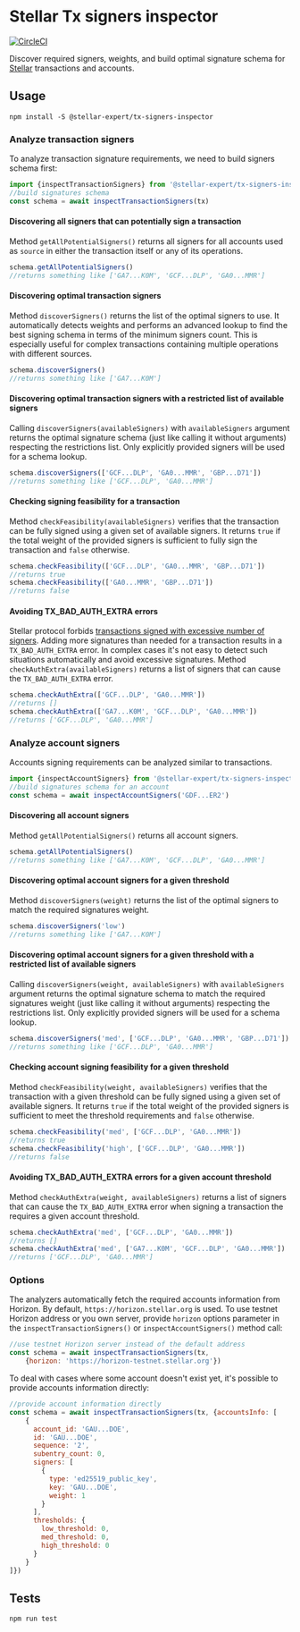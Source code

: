 # Stellar Tx signers inspector
 
[![CircleCI](https://circleci.com/gh/stellar-expert/stellar-tx-signers-inspector.svg?style=svg)](https://circleci.com/gh/stellar-expert/stellar-tx-signers-inspector)

Discover required signers, weights, and build optimal signature schema for 
[Stellar](https://stellar.org) transactions and accounts.

## Usage

```
npm install -S @stellar-expert/tx-signers-inspector
```

### Analyze transaction signers

To analyze transaction signature requirements, we need to build signers schema
first:

```javascript
import {inspectTransactionSigners} from '@stellar-expert/tx-signers-inspector'
//build signatures schema
const schema = await inspectTransactionSigners(tx)
```

#### Discovering all signers that can potentially sign a transaction

Method `getAllPotentialSigners()` returns all signers for all accounts
used as `source` in either the transaction itself or any of its operations.

```javascript
schema.getAllPotentialSigners()
//returns something like ['GA7...K0M', 'GCF...DLP', 'GA0...MMR']
```

#### Discovering optimal transaction signers

Method `discoverSigners()` returns the list of the optimal signers to use.
It automatically detects weights and performs an advanced lookup to find the best 
signing schema in terms of the minimum signers count. This is especially useful
for complex transactions containing multiple operations with different sources.

```javascript
schema.discoverSigners()
//returns something like ['GA7...K0M']
```

#### Discovering optimal transaction signers with a restricted list of available signers

Calling `discoverSigners(availableSigners)` with `availableSigners` argument
returns the optimal signature schema (just like calling it without arguments)
respecting the restrictions list. Only explicitly provided signers will be used
for a schema lookup.

```javascript
schema.discoverSigners(['GCF...DLP', 'GA0...MMR', 'GBP...D71'])
//returns something like ['GCF...DLP', 'GA0...MMR']
```

#### Checking signing feasibility for a transaction 

Method `checkFeasibility(availableSigners)` verifies that the transaction can be
fully signed using a given set of available signers. It returns `true` if
the total weight of the provided signers is sufficient to fully sign the 
transaction and `false` otherwise.

```javascript
schema.checkFeasibility(['GCF...DLP', 'GA0...MMR', 'GBP...D71'])
//returns true
schema.checkFeasibility(['GA0...MMR', 'GBP...D71'])
//returns false
```

#### Avoiding TX_BAD_AUTH_EXTRA errors

Stellar protocol forbids [transactions signed with excessive number of signers](https://www.stellar.org/developers/guides/concepts/multi-sig.html#thresholds).
Adding more signatures than needed for a transaction results in a
`TX_BAD_AUTH_EXTRA` error. In complex cases it's not easy to detect such
situations automatically and avoid excessive signatures.
Method `checkAuthExtra(availableSigners)` returns a list of signers that can
cause the `TX_BAD_AUTH_EXTRA` error.

```javascript
schema.checkAuthExtra(['GCF...DLP', 'GA0...MMR'])
//returns []
schema.checkAuthExtra(['GA7...K0M', 'GCF...DLP', 'GA0...MMR'])
//returns ['GCF...DLP', 'GA0...MMR']
```

### Analyze account signers

Accounts signing requirements can be analyzed similar to transactions.

```javascript
import {inspectAccountSigners} from '@stellar-expert/tx-signers-inspector'
//build signatures schema for an account
const schema = await inspectAccountSigners('GDF...ER2')
```

#### Discovering all account signers

Method `getAllPotentialSigners()` returns all account signers.

```javascript
schema.getAllPotentialSigners()
//returns something like ['GA7...K0M', 'GCF...DLP', 'GA0...MMR']
```

#### Discovering optimal account signers for a given threshold

Method `discoverSigners(weight)` returns the list of the optimal signers to
match the required signatures weight.

```javascript
schema.discoverSigners('low')
//returns something like ['GA7...K0M']
```

#### Discovering optimal account signers for a given threshold with a restricted list of available signers

Calling `discoverSigners(weight, availableSigners)` with `availableSigners`
argument returns the optimal signature schema to match the required signatures 
weight (just like calling it without arguments) respecting the restrictions list.
Only explicitly provided signers will be used for a schema lookup.

```javascript
schema.discoverSigners('med', ['GCF...DLP', 'GA0...MMR', 'GBP...D71'])
//returns something like ['GCF...DLP', 'GA0...MMR']
```

#### Checking account signing feasibility for a given threshold

Method `checkFeasibility(weight, availableSigners)` verifies that the 
transaction with a given threshold can be fully signed using a given set of
available signers. It returns `true` if the total weight of the provided signers
is sufficient to meet the threshold requirements and `false` otherwise. 

```javascript
schema.checkFeasibility('med', ['GCF...DLP', 'GA0...MMR'])
//returns true
schema.checkFeasibility('high', ['GCF...DLP', 'GA0...MMR'])
//returns false
```

#### Avoiding TX_BAD_AUTH_EXTRA errors for a given account threshold

Method `checkAuthExtra(weight, availableSigners)` returns a list of signers that
can cause the `TX_BAD_AUTH_EXTRA` error when signing a transaction the requires 
a given account threshold.

```javascript
schema.checkAuthExtra('med', ['GCF...DLP', 'GA0...MMR'])
//returns []
schema.checkAuthExtra('med', ['GA7...K0M', 'GCF...DLP', 'GA0...MMR'])
//returns ['GCF...DLP', 'GA0...MMR']
```

### Options

The analyzers automatically fetch the required accounts information from Horizon.
By default, `https://horizon.stellar.org` is used. To use testnet Horizon address
or you own server, provide `horizon` options parameter in the 
`inspectTransactionSigners()` or `inspectAccountSigners()` method call: 

```javascript
//use testnet Horizon server instead of the default address
const schema = await inspectTransactionSigners(tx, 
    {horizon: 'https://horizon-testnet.stellar.org'})
```

To deal with cases where some account doesn't exist yet, it's possible to
provide accounts information directly:

```javascript
//provide account information directly
const schema = await inspectTransactionSigners(tx, {accountsInfo: [
    {
      account_id: 'GAU...DOE',
      id: 'GAU...DOE',
      sequence: '2',
      subentry_count: 0,
      signers: [
        {
          type: 'ed25519_public_key',
          key: 'GAU...DOE',
          weight: 1
        }
      ],
      thresholds: {
        low_threshold: 0,
        med_threshold: 0,
        high_threshold: 0
      }
    }
]})
```

## Tests

```
npm run test
```
